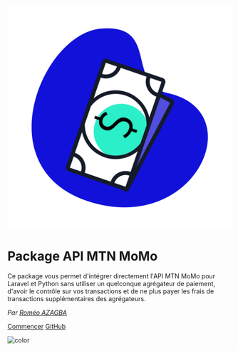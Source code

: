 ![logo](_media/favicon.svg)

# Package API MTN MoMo

Ce package vous permet d'intégrer directement l'API MTN MoMo pour Laravel et Python sans utiliser un quelconque agrégateur de paiement, d'avoir le contrôle sur vos transactions et de ne plus payer les frais de transactions supplémentaires des agrégateurs.

_Par [Roméo AZAGBA](credits#connectez-vous-avec-moi)_

[Commencer](/README)
[GitHub](https://github.com/roazagba/apimtnmomo/)

![color](#f0f0f0)
